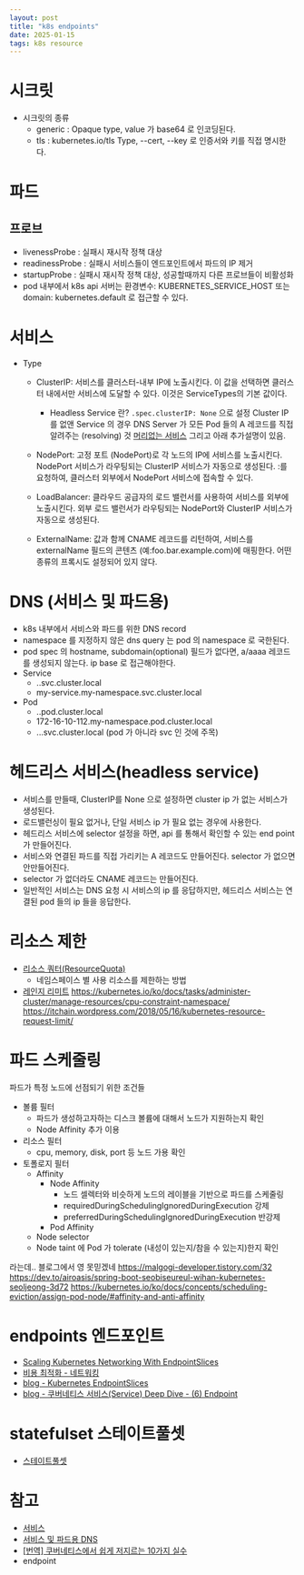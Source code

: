 ```yaml
---
layout: post
title: "k8s endpoints"
date: 2025-01-15
tags: k8s resource
---
```



# 시크릿
- 시크릿의 종류
    - generic : Opaque type, value 가 base64 로 인코딩된다.
    - tls : kubernetes.io/tls Type, --cert, --key 로 인증서와 키를 직접 명시한다.

# 파드

## 프로브
- livenessProbe : 실패시 재시작 정책 대상
- readinessProbe : 실패시 서비스들이 엔드포인트에서 파드의 IP 제거
- startupProbe : 실패시 재시작 정책 대상, 성공할때까지 다른 프로브들이 비활성화
- pod 내부에서 k8s api 서버는 환경변수: KUBERNETES_SERVICE_HOST 또는 domain: kubernetes.default 로 접근할 수 있다.

# 서비스
- Type
    - ClusterIP: 서비스를 클러스터-내부 IP에 노출시킨다. 이 값을 선택하면 클러스터 내에서만 서비스에 도달할 수 있다. 이것은 ServiceTypes의 기본 값이다.
      - Headless Service 란?
        `.spec.clusterIP: None` 으로 설정
        Cluster IP 를 없앤 Service 의 경우 DNS Server 가 모든 Pod 들의 A 레코드를 직접 알려주는 (resolving) 것
        [머리없는 서비스](https://interp.blog/k8s-headless-service-why/) 그리고 아래 추가설명이 있음.
        
    - NodePort: 고정 포트 (NodePort)로 각 노드의 IP에 서비스를 노출시킨다. NodePort 서비스가 라우팅되는 ClusterIP 서비스가 자동으로 생성된다. <NodeIP>:<NodePort>를 요청하여, 클러스터 외부에서 NodePort 서비스에 접속할 수 있다.
    - LoadBalancer: 클라우드 공급자의 로드 밸런서를 사용하여 서비스를 외부에 노출시킨다. 외부 로드 밸런서가 라우팅되는 NodePort와 ClusterIP 서비스가 자동으로 생성된다.
    - ExternalName: 값과 함께 CNAME 레코드를 리턴하여, 서비스를 externalName 필드의 콘텐츠 (예:foo.bar.example.com)에 매핑한다. 어떤 종류의 프록시도 설정되어 있지 않다.

# DNS (서비스 및 파드용)
- k8s 내부에서 서비스와 파드를 위한 DNS record
- namespace 를 지정하지 않은 dns query 는 pod 의 namespace 로 국한된다.
- pod spec 의 hostname, subdomain(optional) 필드가 없다면, a/aaaa 레코드를 생성되지 않는다. ip base 로 접근해야한다.
- Service
    - <service-name>.<namesapce>.svc.cluster.local
    - my-service.my-namespace.svc.cluster.local
- Pod
    - <pod-cluster-ip-with-dash>.<namespace>.pod.cluster.local
    - 172-16-10-112.my-namespace.pod.cluster.local
    - <pod-host-name>.<pod-sub-domain-name>.<namespace>.svc.cluster.local (pod 가 아니라 svc 인 것에 주목)


# 헤드리스 서비스(headless service)
* 서비스를 만들때, ClusterIP를 None 으로 설정하면 cluster ip 가 없는 서비스가 생성된다.
* 로드밸런싱이 필요 없거나, 단일 서비스 ip 가 필요 없는 경우에 사용한다.
* 헤드리스 서비스에 selector 설정을 하면, api 를 통해서 확인할 수 있는 end point 가 만들어진다.
* 서비스와 연결된 파드를 직접 가리키는 A 레코드도 만들어진다. selector 가 없으면 안만들어진다.
* selector 가 없더라도 CNAME 레코드는 만들어진다.
* 일반적인 서비스는 DNS 요청 시 서비스의 ip 를 응답하지만, 헤드리스 서비스는 연결된 pod 들의 ip 들을 응답한다.

# 리소스 제한
* [리소스 쿼터(ResourceQuota)](https://kubernetes.io/ko/docs/tasks/administer-cluster/manage-resources/quota-memory-cpu-namespace/)
    * 네임스페이스 별 사용 리소스를 제한하는 방법
* [레인지 리미트](https://kubernetes.io/ko/docs/concepts/policy/limit-range/)
https://kubernetes.io/ko/docs/tasks/administer-cluster/manage-resources/cpu-constraint-namespace/
https://itchain.wordpress.com/2018/05/16/kubernetes-resource-request-limit/


# 파드 스케줄링
파드가 특정 노드에 선점되기 위한 조건들
* 볼륨 필터
    * 파드가 생성하고자하는 디스크 볼륨에 대해서 노드가 지원하는지 확인
    * Node Affinity 추가 이용
* 리소스 필터
    * cpu, memory, disk, port 등 노드 가용 확인
* 토폴로지 필터
    * Affinity
        * Node Affinity
            * 노드 셀렉터와 비슷하게 노드의 레이블을 기반으로 파드를 스케줄링
            * requiredDuringSchedulingIgnoredDuringExecution 강제
            * preferredDuringSchedulingIgnoredDuringExecution 반강제
        * Pod Affinity
    * Node selector
    * Node taint 에 Pod 가 tolerate (내성이 있는지/참을 수 있는지)한지 확인

라는데.. 블로그에서 영 못믿겠네
https://malgogi-developer.tistory.com/32
https://dev.to/airoasis/spring-boot-seobiseureul-wihan-kubernetes-seoljeong-3d72
https://kubernetes.io/ko/docs/concepts/scheduling-eviction/assign-pod-node/#affinity-and-anti-affinity


# endpoints 엔드포인트
- [Scaling Kubernetes Networking With EndpointSlices](https://kubernetes.io/blog/2020/09/02/scaling-kubernetes-networking-with-endpointslices/)
- [비용 최적화 - 네트워킹](https://aws.github.io/aws-eks-best-practices/ko/cost_optimization/cost_opt_networking/)
- [blog - Kubernetes EndpointSlices](https://kmaster.tistory.com/112)
- [blog - 쿠버네티스 서비스(Service) Deep Dive - (6) Endpoint](https://anggeum.tistory.com/entry/Kubernetes-%EC%BF%A0%EB%B2%84%EB%84%A4%ED%8B%B0%EC%8A%A4-%EC%84%9C%EB%B9%84%EC%8A%A4Service-Deep-Dive-6-Endpoint)

# statefulset 스테이트풀셋
- [스테이트풀셋](https://kubernetes.io/ko/docs/concepts/workloads/controllers/statefulset/)


# 참고
- [서비스](https://kubernetes.io/ko/docs/concepts/services-networking/service/)
- [서비스 및 파드용 DNS](https://kubernetes.io/ko/docs/concepts/services-networking/dns-pod-service/)
- [[번역] 쿠버네티스에서 쉽게 저지르는 10가지 실수](https://coffeewhale.com/kubernetes/mistake/2020/11/29/mistake-10/)
- endpoint

